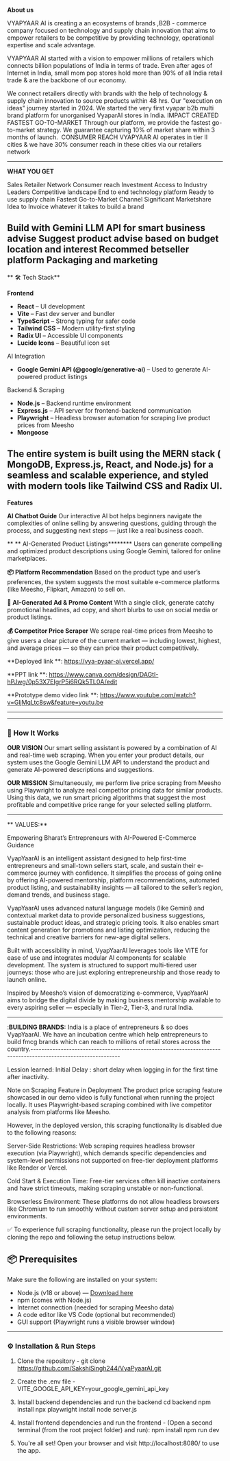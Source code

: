 **About us**

VYAPYAAR AI is creating a an ecosystems of brands ,B2B - commerce company focused on technology and supply chain innovation that aims to empower retailers to be competitive by providing technology, operational expertise and scale advantage.

VYAPYAAR AI started with a vision to empower millions of retailers which connects billion populations of India in terms of trade. Even after ages of Internet in India, small mom pop stores hold more than 90% of all India retail trade & are the backbone of our economy.

We connect retailers directly with brands with the help of technology & supply chain innovation to source products within 48 hrs. Our "execution on ideas" journey started in 2024.
We started the very first vyapar b2b multi brand platform for unorganised VyaparAI stores in India.
IMPACT CREATED
FASTEST GO-TO-MARKET Through our platform, we provide the fastest go-to-market strategy. We guarantee capturing 10% of market share within 3 months of launch.  CONSUMER REACH VYAPYAAR AI operates in tier II cities & we have 30% consumer reach in these cities via our retailers network

--------------------------------------------------------------------------------------------------------------

**WHAT YOU GET**
 
Sales
Retailer Network
Consumer reach
Investment
Access to Industry Leaders
Competitive landscape
End to end technology platform
Ready to use supply chain
Fastest Go-to-Market Channel
Significant Marketshare
Idea to Invoice 
whatever it takes to build a brand

Build with Gemini LLM API for smart business advise
Suggest product advise based on budget location and interest
Recommed betseller platform
Packaging and marketing
--------------------------------------------------------------------------------------------------------------
** 🛠️ Tech Stack**

**Frontend**
- **React** – UI development  
- **Vite** – Fast dev server and bundler  
- **TypeScript** – Strong typing for safer code  
- **Tailwind CSS** – Modern utility-first styling  
- **Radix UI** – Accessible UI components  
- **Lucide Icons** – Beautiful icon set  

AI Integration
- **Google Gemini API (@google/generative-ai)** – Used to generate AI-powered product listings  

 Backend & Scraping
- **Node.js** – Backend runtime environment  
- **Express.js** – API server for frontend-backend communication  
- **Playwright** – Headless browser automation for scraping live product prices from Meesho
- **Mongoose**


The entire system is built using the MERN stack ( MongoDB, Express.js, React, and Node.js) for a seamless and scalable experience, and styled with modern tools like Tailwind CSS and Radix UI.
--------------------------------------------------------------------------------------------------------------
**Features**

 **AI Chatbot Guide**
Our interactive AI bot helps beginners navigate the complexities of online selling by answering questions, guiding through the process, and suggesting next steps — just like a real business coach.

** ** AI-Generated Product Listings********
Users can generate compelling and optimized product descriptions using Google Gemini, tailored for online marketplaces.

**📦 Platform Recommendation**
Based on the product type and user’s preferences, the system suggests the most suitable e-commerce platforms (like Meesho, Flipkart, Amazon) to sell on.

**📣 AI-Generated Ad & Promo Content**
With a single click, generate catchy promotional headlines, ad copy, and short blurbs to use on social media or product listings.

**💰 Competitor Price Scraper**
We scrape real-time prices from Meesho to give users a clear picture of the current market — including lowest, highest, and average prices — so they can price their product competitively.

**Deployed link **: https://vya-pyaar-ai.vercel.app/

**PPT link **: https://www.canva.com/design/DAGtI-hPJwg/0p53X7EIgrP5i6RQk5TL0A/edit

**Prototype demo video link **: https://www.youtube.com/watch?v=GljMqLtc8sw&feature=youtu.be

--------------------------------------------------------------------------------------------------------------
--------------------------------------------------------------------------------------------------------------
### 🧠 How It Works
**OUR VISION**
Our smart selling assistant is powered by a combination of AI and real-time web scraping. When you enter your product details, our system uses the Google Gemini LLM API to understand the product and generate AI-powered descriptions and suggestions.

**OUR MISSION**
Simultaneously, we perform live price scraping from Meesho using Playwright to analyze real competitor pricing data for similar products. Using this data, we run smart pricing algorithms that suggest the most profitable and competitive price range for your selected selling platform.

--------------------------------------------------------------------------------------------------------------

** VALUES:**

Empowering Bharat’s Entrepreneurs with AI-Powered E-Commerce Guidance

VyapYaarAI is an intelligent assistant designed to help first-time entrepreneurs and small-town sellers start, scale, and sustain their e-commerce journey with confidence. It simplifies the process of going online by offering AI-powered mentorship, platform recommendations, automated product listing, and sustainability insights — all tailored to the seller’s region, demand trends, and business stage.

VyapYaarAI uses advanced natural language models (like Gemini) and contextual market data to provide personalized business suggestions, sustainable product ideas, and strategic pricing tools. It also enables smart content generation for promotions and listing optimization, reducing the technical and creative barriers for new-age digital sellers.

Built with accessibility in mind, VyapYaarAI leverages tools like VITE for ease of use and integrates modular AI components for scalable development. The system is structured to support multi-tiered user journeys: those who are just exploring entrepreneurship and those ready to launch online.

Inspired by Meesho’s vision of democratizing e-commerce, VyapYaarAI aims to bridge the digital divide by making business mentorship available to every aspiring seller — especially in Tier-2, Tier-3, and rural India.

--------------------------------------------------------------------------------------------------------------
:**BUILDING BRANDS:**
India is a place of entrepreneurs & so does VyapYaarAI. We have an incubation centre which help entrepreneurs to build fmcg brands which can reach to millions of retail stores across the country.
​--------------------------------------------------------------------------------------------------------------

Lession learned: 
Initial Delay : short delay when logging in for the first time after inactivity.

Note on Scraping Feature in Deployment
The product price scraping feature showcased in our demo video is fully functional when running the project locally. It uses Playwright-based scraping combined with live competitor analysis from platforms like Meesho.

However, in the deployed version, this scraping functionality is disabled due to the following reasons:

Server-Side Restrictions: Web scraping requires headless browser execution (via Playwright), which demands specific dependencies and system-level permissions not supported on free-tier deployment platforms like Render or Vercel.

Cold Start & Execution Time: Free-tier services often kill inactive containers and have strict timeouts, making scraping unstable or non-functional.

Browserless Environment: These platforms do not allow headless browsers like Chromium to run smoothly without custom server setup and persistent environments.

✅ To experience full scraping functionality, please run the project locally by cloning the repo and following the setup instructions below.


## 📦 Prerequisites

Make sure the following are installed on your system:

- Node.js (v18 or above) — [Download here](https://nodejs.org/)  
- npm (comes with Node.js)  
- Internet connection (needed for scraping Meesho data)  
- A code editor like VS Code (optional but recommended)  
- GUI support (Playwright runs a visible browser window)  

--------------------------------------------------------------------------------------------------------------

### ⚙️ Installation & Run Steps

1. Clone the repository - git clone https://github.com/SakshiSingh244/VyaPyaarAI.git

2. Create the .env file - VITE_GOOGLE_API_KEY=your_google_gemini_api_key

3. Install backend dependencies and run the backend
cd backend
npm install
npx playwright install
node server.js

4. Install frontend dependencies and run the frontend - (Open a second terminal (from the root project folder) and run):
npm install
npm run dev

5. You're all set!
Open your browser and visit http://localhost:8080/ to use the app.



